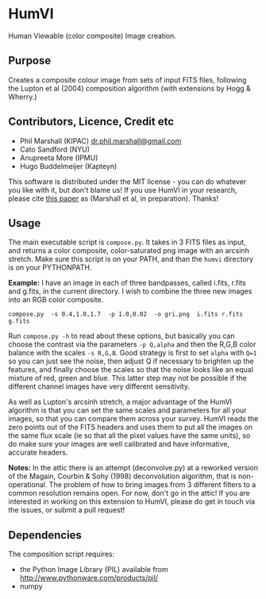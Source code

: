 # HumVI

Human Viewable (color composite) Image creation.

## Purpose

Creates a composite colour image from sets of input FITS files, following the Lupton et al (2004) composition algorithm (with extensions by Hogg & Wherry.)

## Contributors, Licence, Credit etc

* Phil Marshall (KIPAC) <dr.phil.marshall@gmail.com>
* Cato Sandford (NYU)
* Anupreeta More (IPMU)
* Hugo Buddelmeijer (Kapteyn)

This software is distributed under the MIT license - you can do whatever you like with it, but don't blame us! If you use HumVI in your research, please cite [this paper](https://github.com/drphilmarshall/SpaceWarps/raw/master/doc/sw-system.pdf) as (Marshall et al, in preparation). Thanks!

Usage
-----
The main executable script is `compose.py`. It takes in 3 FITS files as input, and returns
a color composite, color-saturated png image with an arcsinh stretch. Make sure this script is on your PATH, and than the `humvi` directory is on your PYTHONPATH.

**Example:** I have an image in each of three bandpasses, called i.fits, r.fits and g.fits, in the current directory. 
I wish to combine the three new images into an RGB color composite.

	compose.py  -s 0.4,1.0,1.7  -p 1.0,0.02  -o gri.png  i.fits r.fits g.fits

Run `compose.py -h` to read about these options, but basically you can choose the 
contrast via the parameters `-p Q,alpha` and then the R,G,B color balance with the 
scales `-s R,G,B`. Good strategy is first to set `alpha` with `Q=1` so you can just see 
the noise, then adjust Q if necessary to brighten up the features, and finally choose 
the scales so that the noise looks like an equal mixture of red, green and blue. This 
latter step may not be possible if the different channel images have very different 
sensitivity.

As well as Lupton's arcsinh stretch, a major advantage of the HumVI algorithm is that 
you can set the same scales and parameters for all your images, so that you can compare 
them across your survey. HumVI reads the zero points out of the FITS headers and uses 
them to put all the images on the same flux scale (ie so that all the pixel values have 
the same units), so do make sure your images are well calibrated and have informative, 
accurate headers.

**Notes:** 
In the attic there is an attempt (deconvolve.py) at a reworked version of the 
Magain, Courbin & Sohy (1998) deconvolution algorithm, that is non-operational. The problem of how to bring
images from 3 different filters to a common resolution remains open. For now, don't go in the attic! If you are interested in working on this extension to HumVI, please do get in touch via the issues, or submit a pull request! 

Dependencies
------------

The composition script requires:
* the Python Image Library (PIL) available from http://www.pythonware.com/products/pil/
* numpy
